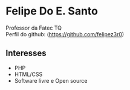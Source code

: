 # Felipe Do E. Santo
Professor da Fatec TQ  
Perfil do github: (https://github.com/felipez3r0)
## Interesses
- PHP
- HTML/CSS
- Software livre e Open source
